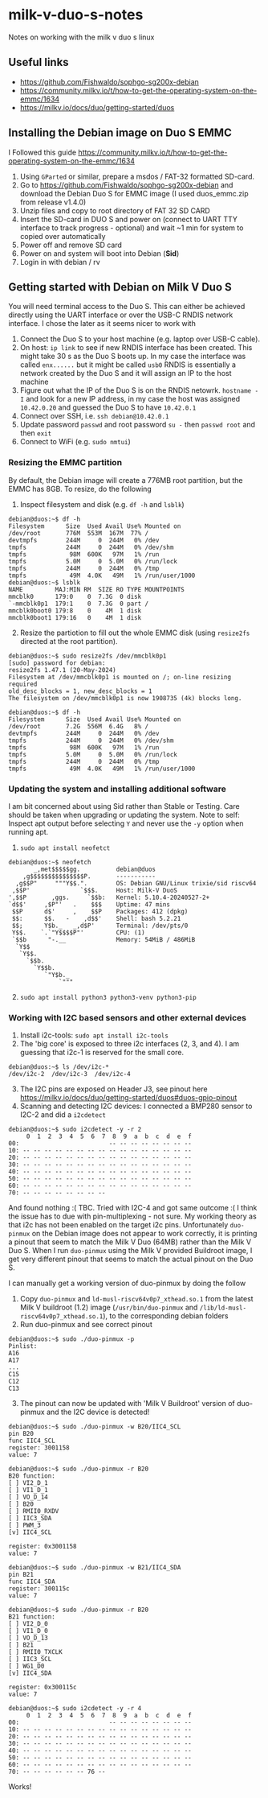 # milk-v-duo-s-notes
Notes on working with the milk v duo s linux

## Useful links
- https://github.com/Fishwaldo/sophgo-sg200x-debian
- https://community.milkv.io/t/how-to-get-the-operating-system-on-the-emmc/1634
- https://milkv.io/docs/duo/getting-started/duos


## Installing the Debian image on Duo S EMMC
I Followed this guide https://community.milkv.io/t/how-to-get-the-operating-system-on-the-emmc/1634

1. Using `GParted` or similar, prepare a msdos / FAT-32 formatted SD-card.
2. Go to https://github.com/Fishwaldo/sophgo-sg200x-debian and download the Debian Duo S for EMMC image (I used duos_emmc.zip from release v1.4.0)
3. Unzip files and copy to root directory of FAT 32 SD CARD
4. Insert the SD-card in DUO S and power on (connect to UART TTY interface to track progress - optional) and wait ~1 min for system to copied over automatically
5. Power off and remove SD card
6. Power on and system will boot into Debian (**Sid**)
7. Login in with debian / rv

## Getting started with Debian on Milk V Duo S
You will need terminal access to the Duo S. This can either be achieved directly using the UART interface or over the USB-C RNDIS network interface. I chose the later as it seems nicer to work with
1. Connect the Duo S to your host machine (e.g. laptop over USB-C cable).
2. On host: ``ip link`` to see if new RNDIS interface has been created. This might take 30 s as the Duo S boots up. In my case the interface was called `enx......` but it might be called `usb0`
RNDIS is essentially a network created by the Duo S and it will assign an IP to the host machine
3. Figure out what the IP of the Duo S is on the RNDIS netowrk. `hostname -I` and look for a new IP address, in my case the host was assigned `10.42.0.20` and guessed the Duo S to have `10.42.0.1`
4. Connect over SSH, i.e. `ssh debian@10.42.0.1`
5. Update password `passwd` and root password `su -` then `passwd root` and then `exit`
6. Connect to WiFi (e.g. `sudo nmtui`)

### Resizing the EMMC partition
By default, the Debian image will create a 776MB root partition, but the EMMC has 8GB. To resize, do the following
1. Inspect filesystem and disk (e.g. `df -h` and `lsblk`)
```
debian@duos:~$ df -h
Filesystem      Size  Used Avail Use% Mounted on
/dev/root       776M  553M  167M  77% /
devtmpfs        244M     0  244M   0% /dev
tmpfs           244M     0  244M   0% /dev/shm
tmpfs            98M  600K   97M   1% /run
tmpfs           5.0M     0  5.0M   0% /run/lock
tmpfs           244M     0  244M   0% /tmp
tmpfs            49M  4.0K   49M   1% /run/user/1000
debian@duos:~$ lsblk 
NAME         MAJ:MIN RM  SIZE RO TYPE MOUNTPOINTS
mmcblk0      179:0    0  7.3G  0 disk 
`-mmcblk0p1  179:1    0  7.3G  0 part /
mmcblk0boot0 179:8    0    4M  1 disk 
mmcblk0boot1 179:16   0    4M  1 disk
```
2. Resize the partiotion to fill out the whole EMMC disk (using `resize2fs` directed at the root partition).
```
debian@duos:~$ sudo resize2fs /dev/mmcblk0p1 
[sudo] password for debian: 
resize2fs 1.47.1 (20-May-2024)
Filesystem at /dev/mmcblk0p1 is mounted on /; on-line resizing required
old_desc_blocks = 1, new_desc_blocks = 1
The filesystem on /dev/mmcblk0p1 is now 1908735 (4k) blocks long.

debian@duos:~$ df -h
Filesystem      Size  Used Avail Use% Mounted on
/dev/root       7.2G  556M  6.4G   8% /
devtmpfs        244M     0  244M   0% /dev
tmpfs           244M     0  244M   0% /dev/shm
tmpfs            98M  600K   97M   1% /run
tmpfs           5.0M     0  5.0M   0% /run/lock
tmpfs           244M     0  244M   0% /tmp
tmpfs            49M  4.0K   49M   1% /run/user/1000
```

### Updating the system and installing additional software

I am bit concerned about using Sid rather than Stable or Testing. Care should be taken when upgrading or updating the system. Note to self: Inspect apt output before selecting `Y` and never use the `-y` option when running apt.

1. `sudo apt install neofetct`
```
debian@duos:~$ neofetch 
       _,met$$$$$gg.          debian@duos 
    ,g$$$$$$$$$$$$$$$P.       ----------- 
  ,g$$P"     """Y$$.".        OS: Debian GNU/Linux trixie/sid riscv64 
 ,$$P'              `$$$.     Host: Milk-V DuoS 
',$$P       ,ggs.     `$$b:   Kernel: 5.10.4-20240527-2+ 
`d$$'     ,$P"'   .    $$$    Uptime: 47 mins 
 $$P      d$'     ,    $$P    Packages: 412 (dpkg) 
 $$:      $$.   -    ,d$$'    Shell: bash 5.2.21 
 $$;      Y$b._   _,d$P'      Terminal: /dev/pts/0 
 Y$$.    `.`"Y$$$$P"'         CPU: (1) 
 `$$b      "-.__              Memory: 54MiB / 486MiB 
  `Y$$
   `Y$$.                                              
     `$$b.                                            
       `Y$$b.
          `"Y$b._
              `"""
```
2. `sudo apt install python3 python3-venv python3-pip`

### Working with I2C based sensors and other external devices

1. Install i2c-tools: `sudo apt install i2c-tools`
2. The 'big core' is exposed to three i2c interfaces (2, 3, and 4). I am guessing that i2c-1 is reserved for the small core.
```
debian@duos:~$ ls /dev/i2c-*
/dev/i2c-2  /dev/i2c-3	/dev/i2c-4
```
3. The I2C pins are exposed on Header J3, see pinout here https://milkv.io/docs/duo/getting-started/duos#duos-gpio-pinout
4. Scanning and detecting I2C devices: I connected a BMP280 sensor to I2C-2 and did a `i2cdetect`
```
debian@duos:~$ sudo i2cdetect -y -r 2
     0  1  2  3  4  5  6  7  8  9  a  b  c  d  e  f
00:                         -- -- -- -- -- -- -- -- 
10: -- -- -- -- -- -- -- -- -- -- -- -- -- -- -- -- 
20: -- -- -- -- -- -- -- -- -- -- -- -- -- -- -- -- 
30: -- -- -- -- -- -- -- -- -- -- -- -- -- -- -- -- 
40: -- -- -- -- -- -- -- -- -- -- -- -- -- -- -- -- 
50: -- -- -- -- -- -- -- -- -- -- -- -- -- -- -- -- 
60: -- -- -- -- -- -- -- -- -- -- -- -- -- -- -- -- 
70: -- -- -- -- -- -- -- --
```
And found nothing :( TBC. Tried with I2C-4 and got same outcome :(
I think the issue has to due with pin-multiplexing - not sure. My working theory as that i2c has not been enabled on the target i2c pins. Unfortunately `duo-pinmux` on the Debian image does not appear to work correctly, it is printing a pinout that seem to match the Milk V Duo (64MB) rather than the Milk V Duo S. When I run `duo-pinmux` using the Milk V provided Buildroot image, I get very different pinout that seems to match the actual pinout on the Duo S.

I can manually get a working version of duo-pinmux by doing the follow

1. Copy `duo-pinmux` and `ld-musl-riscv64v0p7_xthead.so.1` from the latest Milk V buildroot (1.2) image (`/usr/bin/duo-pinmux` and `/lib/ld-musl-riscv64v0p7_xthead.so.1`), to the corresponding debian folders
2. Run duo-pinmux and see correct pinout
```
debian@duos:~$ sudo ./duo-pinmux -p
Pinlist:
A16
A17
...
C15
C12
C13
```
3. The pinout can now be updated with 'Milk V Buildroot' version of duo-pinmux and the I2C device is detected!
```
debian@duos:~$ sudo ./duo-pinmux -w B20/IIC4_SCL
pin B20
func IIC4_SCL
register: 3001158
value: 7

debian@duos:~$ sudo ./duo-pinmux -r B20
B20 function:
[ ] VI2_D_1
[ ] VI1_D_1
[ ] VO_D_14
[ ] B20
[ ] RMII0_RXDV
[ ] IIC3_SDA
[ ] PWM_3
[v] IIC4_SCL

register: 0x3001158
value: 7

debian@duos:~$ sudo ./duo-pinmux -w B21/IIC4_SDA
pin B21
func IIC4_SDA
register: 300115c
value: 7

debian@duos:~$ sudo ./duo-pinmux -r B20
B21 function:
[ ] VI2_D_0
[ ] VI1_D_0
[ ] VO_D_13
[ ] B21
[ ] RMII0_TXCLK
[ ] IIC3_SCL
[ ] WG1_D0
[v] IIC4_SDA

register: 0x300115c
value: 7

debian@duos:~$ sudo i2cdetect -y -r 4
     0  1  2  3  4  5  6  7  8  9  a  b  c  d  e  f
00:                         -- -- -- -- -- -- -- -- 
10: -- -- -- -- -- -- -- -- -- -- -- -- -- -- -- -- 
20: -- -- -- -- -- -- -- -- -- -- -- -- -- -- -- -- 
30: -- -- -- -- -- -- -- -- -- -- -- -- -- -- -- -- 
40: -- -- -- -- -- -- -- -- -- -- -- -- -- -- -- -- 
50: -- -- -- -- -- -- -- -- -- -- -- -- -- -- -- -- 
60: -- -- -- -- -- -- -- -- -- -- -- -- -- -- -- -- 
70: -- -- -- -- -- -- 76 --
```
Works!
